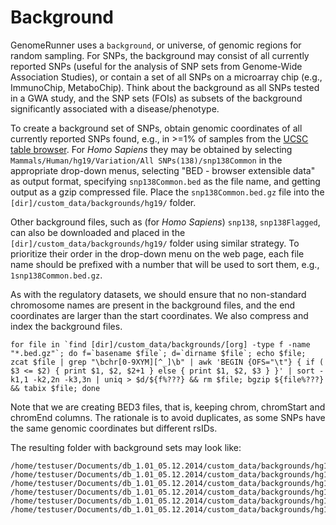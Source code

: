 

Background
==========================================

GenomeRunner uses a `background`, or universe, of genomic regions for random sampling. For SNPs, the background may consist of all currently reported SNPs (useful for the analysis of SNP sets from Genome-Wide Association Studies), or contain a set of all SNPs on a microarray chip (e.g., ImmunoChip, MetaboChip). Think about the background as all SNPs tested in a GWA study, and the SNP sets (FOIs) as subsets of the background significantly associated with a disease/phenotype. 

To create a background set of SNPs, obtain genomic coordinates of all currently reported SNPs found, e.g., in >=1% of samples from the [UCSC table browser](http://genome.ucsc.edu/cgi-bin/hgTables?command=start). For *Homo Sapiens* they may be obtained by selecting `Mammals/Human/hg19/Variation/All SNPs(138)/snp138Common` in the appropriate drop-down menus, selecting "BED - browser extensible data" as output format, specifying `snp138Common.bed` as the file name, and getting output as a gzip compressed file. Place the `snp138Common.bed.gz` file into the `[dir]/custom_data/backgrounds/hg19/` folder. 

Other background files, such as (for *Homo Sapiens*) `snp138`, `snp138Flagged`, can also be downloaded and placed in the `[dir]/custom_data/backgrounds/hg19/` folder using similar strategy. To prioritize their order in the drop-down menu on the web page, each file name should be prefixed with a number that will be used to sort them, e.g., `1snp138Common.bed.gz`.

As with the regulatory datasets, we should ensure that no non-standard chromosome names are present in the background files, and the end coordinates are larger than the start coordinates. We also compress and index the background files. 

```
for file in `find [dir]/custom_data/backgrounds/[org] -type f -name "*.bed.gz"`; do f=`basename $file`; d=`dirname $file`; echo $file; zcat $file | grep "\bchr[0-9XYM][^_]\b" | awk 'BEGIN {OFS="\t"} { if ( $3 <= $2) { print $1, $2, $2+1 } else { print $1, $2, $3 } }' | sort -k1,1 -k2,2n -k3,3n | uniq > $d/${f%???} && rm $file; bgzip ${file%???} && tabix $file; done
```
Note that we are creating BED3 files, that is, keeping chrom, chromStart and chromEnd columns. The rationale is to avoid duplicates, as some SNPs have the same genomic coordinates but different rsIDs.

The resulting folder with background sets may look like:

```
/home/testuser/Documents/db_1.01_05.12.2014/custom_data/backgrounds/hg19/1snp138.bed.gz
/home/testuser/Documents/db_1.01_05.12.2014/custom_data/backgrounds/hg19/1snp138.bed.gz.tbi
/home/testuser/Documents/db_1.01_05.12.2014/custom_data/backgrounds/hg19/2snp138Common.bed.gz
/home/testuser/Documents/db_1.01_05.12.2014/custom_data/backgrounds/hg19/2snp138Common.bed.gz.tbi
/home/testuser/Documents/db_1.01_05.12.2014/custom_data/backgrounds/hg19/3snp138Flagged.bed.gz
/home/testuser/Documents/db_1.01_05.12.2014/custom_data/backgrounds/hg19/3snp138Flagged.bed.gz.tbi
```
